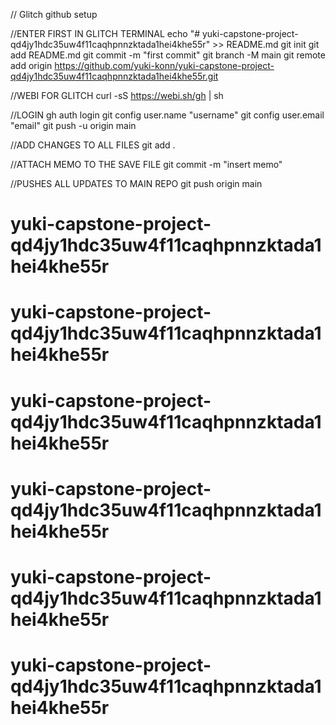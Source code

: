 // Glitch github setup

//ENTER FIRST IN GLITCH TERMINAL
echo "# yuki-capstone-project-qd4jy1hdc35uw4f11caqhpnnzktada1hei4khe55r" >> README.md
git init
git add README.md
git commit -m "first commit"
git branch -M main
git remote add origin https://github.com/yuki-konn/yuki-capstone-project-qd4jy1hdc35uw4f11caqhpnnzktada1hei4khe55r.git

//WEBI FOR GLITCH
curl -sS https://webi.sh/gh | sh

//LOGIN
gh auth login
git config user.name "username"
git config user.email "email"
git push -u origin main

//ADD CHANGES TO ALL FILES
git add .

//ATTACH MEMO TO THE SAVE FILE
git commit -m "insert memo"

//PUSHES ALL UPDATES TO MAIN REPO
git push origin main
# yuki-capstone-project-qd4jy1hdc35uw4f11caqhpnnzktada1hei4khe55r
# yuki-capstone-project-qd4jy1hdc35uw4f11caqhpnnzktada1hei4khe55r
# yuki-capstone-project-qd4jy1hdc35uw4f11caqhpnnzktada1hei4khe55r
# yuki-capstone-project-qd4jy1hdc35uw4f11caqhpnnzktada1hei4khe55r
# yuki-capstone-project-qd4jy1hdc35uw4f11caqhpnnzktada1hei4khe55r
# yuki-capstone-project-qd4jy1hdc35uw4f11caqhpnnzktada1hei4khe55r
